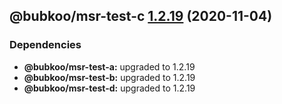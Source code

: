 ## @bubkoo/msr-test-c [1.2.19](https://github.com/bubkoo/monorepo-semantic-release/compare/monorepo-semantic-release-test-c@v1.2.18...monorepo-semantic-release-test-c@v1.2.19) (2020-11-04)





### Dependencies

* **@bubkoo/msr-test-a:** upgraded to 1.2.19
* **@bubkoo/msr-test-b:** upgraded to 1.2.19
* **@bubkoo/msr-test-d:** upgraded to 1.2.19
